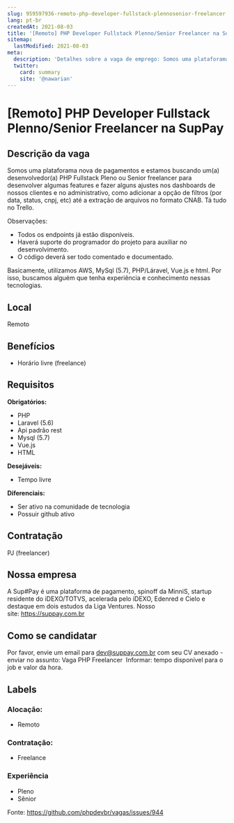 ```yaml
---
slug: 959597936-remoto-php-developer-fullstack-plennosenior-freelancer-na-suppay
lang: pt-br
createdAt: 2021-08-03
title: '[Remoto] PHP Developer Fullstack Plenno/Senior Freelancer na SupPay - Vaga de Emprego'
sitemap:
  lastModified: 2021-08-03
meta:
  description: 'Detalhes sobre a vaga de emprego: Somos uma plataforama nova de pagamentos e estamos buscando um(a) desenvolvedor(a) PHP Fullstack Pleno ou Senior freelancer para desenvolver algumas features e fazer alguns ajustes nos dashboards de nossos clientes e no administrativo, como adicionar a opção de filtros (por data, status, cnpj, etc) até a extração de arquivos no formato CNAB. Tá tudo no Trello. Observações: - Todos os endpoints já estão disponíveis. - Haverá suporte do programador do projeto para auxiliar no desenvolvimento. - O código deverá ser todo comentado e documentado. Basicamente, utilizamos AWS, MySql (5.7), PHP/Láravel, Vue.js e html. Por isso, buscamos alguém que tenha experiência e conhecimento nessas tecnologias.'
  twitter:
    card: summary
    site: '@nawarian'
---
```


# [Remoto] PHP Developer Fullstack Plenno/Senior Freelancer na SupPay

## Descrição da vaga

Somos uma plataforama nova de pagamentos e estamos buscando um(a) desenvolvedor(a) PHP Fullstack Pleno ou Senior freelancer para desenvolver algumas features e fazer alguns ajustes nos dashboards de nossos clientes e no administrativo, como adicionar a opção de filtros (por data, status, cnpj, etc) até a extração de arquivos no formato CNAB. Tá tudo no Trello.

Observações:
- Todos os endpoints já estão disponíveis.
- Haverá suporte do programador do projeto para auxiliar no desenvolvimento.
- O código deverá ser todo comentado e documentado.

Basicamente, utilizamos AWS, MySql (5.7), PHP/Láravel, Vue.js e html. Por isso, buscamos alguém que tenha experiência e conhecimento nessas tecnologias.


## Local

Remoto 

## Benefícios

- Horário livre (freelance)

## Requisitos

**Obrigatórios:**
- PHP
- Laravel (5.6)
- Api padrão rest
- Mysql (5.7)
- Vue.js
- HTML

**Desejáveis:**
- Tempo livre

**Diferenciais:**
- Ser ativo na comunidade de tecnologia
- Possuir github ativo


## Contratação

PJ (freelancer)

## Nossa empresa

A Sup#Pay é uma plataforma de pagamento, spinoff da MinniS, startup residente do iDEXO/TOTVS, acelerada pelo iDEXO, Edenred e Cielo e destaque em dois estudos da Liga Ventures. Nosso site: https://suppay.com.br

## Como se candidatar

Por favor, envie um email para dev@suppay.com.br com seu CV anexado - enviar no assunto: Vaga PHP Freelancer
 Informar: tempo disponível para o job e valor da hora.

## Labels

<!-- Escolha abaixo, apague as que não fizerem sentido: -->
### Alocação:
- Remoto

### Contratação:
- Freelance

### Experiência
- Pleno
- Sênior


Fonte: https://github.com/phpdevbr/vagas/issues/944